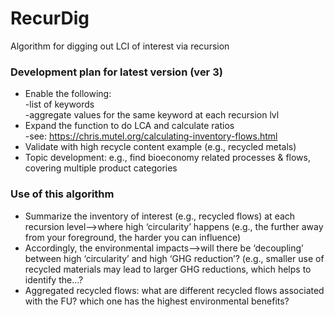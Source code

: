 # RecurDig
Algorithm for digging out LCI of interest via recursion

### Development plan for latest version (ver 3)
- Enable the following:<br/>
  -list of keywords<br/>
  -aggregate values for the same keyword at each recursion lvl<br/>
- Expand the function to do LCA and calculate ratios<br/>
  -see: https://chris.mutel.org/calculating-inventory-flows.html<br/>
- Validate with high recycle content example (e.g., recycled metals)<br/>
- Topic development: e.g., find bioeconomy related processes & flows, covering multiple product categories<br/>

### Use of this algorithm
- Summarize the inventory of interest (e.g., recycled flows) at each recursion level—>where high ‘circularity’ happens (e.g., the further away from your foreground, the harder you can influence)<br/>
- Accordingly, the environmental impacts—>will there be ‘decoupling’ between high ‘circularity’ and high ‘GHG reduction’? (e.g., smaller use of recycled materials may lead to larger GHG reductions, which helps to identify the...?
- Aggregated recycled flows: what are different recycled flows associated with the FU? which one has the highest environmental benefits?<br/>
